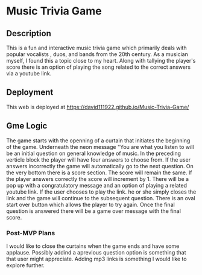# Music Trivia Game

## Description
 This is a fun and interactive music trivia game which primarily deals with popular vocalists , duos, and bands from the 20th century. As a musician myself,
 I found this a topic close to my heart.
 Along with tallying the player's score there is an option of playing the 
 song related to the correct answers via a youtube link.

 ## Deployment

 This web is deployed at https://david111922.github.io/Music-Trivia-Game/

 ## Gme Logic

 The game starts with the openning of a curtain that initiates the beginning of the game. Underneath the neon message "You are what you listen to will be an initial
 question on general knowledge of music. In the preceding verticle block the player will have four answers to choose from. If the user answers incorrectly the game
 will automatically go to the next question. On the very bottom there is a score section. The score will remain the same. If the player answers correctly the score
 will increment by 1. There will be a pop up with a congratulatory message and an option of playing a related youtube link. If the user chooses to play the link. he or
 she simply closes the link and the game will continue to the subsequent question. There is an oval start over button  which allows the player to try again. Once 
 the final question is answered there will be a game over message with the final score.

 ### Post-MVP Plans

I would like to close the curtains when the game ends and have some applause.
Possibly addind a aprevious question option is something that that user might appreciate.
Adding mp3 links is something I would like to explore further.
 














